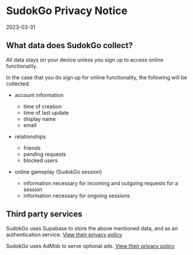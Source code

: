 # SudokGo Privacy Notice

2023-03-31

## What data does SudokGo collect?

All data stays on your device unless you sign up to access online functionality.

In the case that you do sign up for online functionality, the following will be collected:
- account information
  - time of creation
  - time of last update
  - display name
  - email

- relationships
  - friends
  - pending requests
  - blocked users

- online gameplay (SudokGo session)
  - information necessary for incoming and outgoing requests for a session
  - information necessary for ongoing sessions
  

## Third party services

SudokGo uses Supabase to store the above mentioned data, and as an authentication service. [View their privacy policy](https://supabase.com/privacy)

SudokGo uses AdMob to serve optional ads. [View their privacy policy](https://support.google.com/admob/answer/6128543?hl=en)

